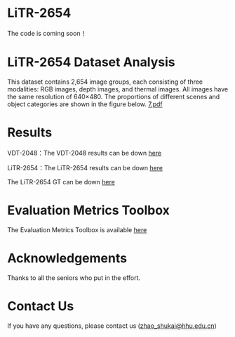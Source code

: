 # LiTR-2654

The code is coming soon！

# LiTR-2654 Dataset Analysis
This dataset contains 2,654 image groups, each consisting of three modalities: RGB images, depth images, and thermal images. All images have the same resolution of 640×480. The proportions of different scenes and object categories are shown in the figure below.
[7.pdf](https://github.com/user-attachments/files/20605212/7.pdf)


# Results

VDT-2048：The VDT-2048 results can be down  [here](https://pan.baidu.com/s/1aZbVP7rBjMoYg-Fjy3QIHw&pwd=dnrv
)

LiTR-2654：The LiTR-2654 results can be down [here](https://pan.baidu.com/s/19EZJG_Z8V3uqgO6uJpAJ_A&pwd=6hr3
)

The LiTR-2654 GT can be down [here](https://pan.baidu.com/s/1Nx8YCiBLR_35CBDmYskl5g&pwd=6sng
)


# Evaluation Metrics Toolbox

The Evaluation Metrics Toolbox is available [here](https://github.com/lartpang/PySODMetrics)

# Acknowledgements

Thanks to all the seniors who put in the effort.

# Contact Us

If you have any questions, please contact us (zhao_shukai@hhu.edu.cn)

